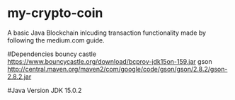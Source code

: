 # my-crypto-coin

A basic Java Blockchain inlcuding transaction functionality made by following the medium.com guide.

#Dependencies
bouncy castle https://www.bouncycastle.org/download/bcprov-jdk15on-159.jar
gson http://central.maven.org/maven2/com/google/code/gson/gson/2.8.2/gson-2.8.2.jar

#Java Version
JDK 15.0.2
